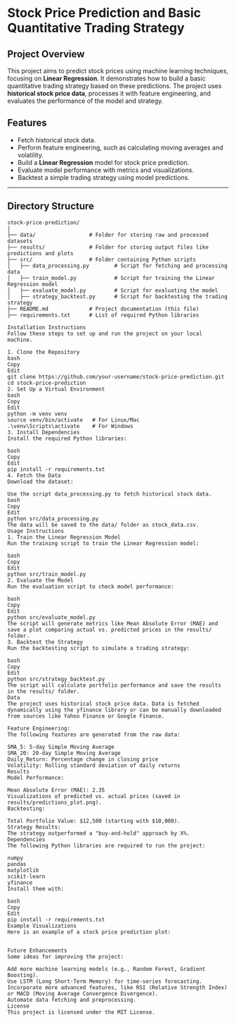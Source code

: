 # **Stock Price Prediction and Basic Quantitative Trading Strategy**

## **Project Overview**
This project aims to predict stock prices using machine learning techniques, focusing on **Linear Regression**. It demonstrates how to build a basic quantitative trading strategy based on these predictions. The project uses **historical stock price data**, processes it with feature engineering, and evaluates the performance of the model and strategy.

## **Features**
- Fetch historical stock data.
- Perform feature engineering, such as calculating moving averages and volatility.
- Build a **Linear Regression** model for stock price prediction.
- Evaluate model performance with metrics and visualizations.
- Backtest a simple trading strategy using model predictions.

---

## **Directory Structure**
```plaintext
stock-price-prediction/
│
├── data/                 # Folder for storing raw and processed datasets
├── results/              # Folder for storing output files like predictions and plots
├── src/                  # Folder containing Python scripts
│   ├── data_processing.py        # Script for fetching and processing data
│   ├── train_model.py            # Script for training the Linear Regression model
│   ├── evaluate_model.py         # Script for evaluating the model
│   ├── strategy_backtest.py      # Script for backtesting the trading strategy
├── README.md             # Project documentation (this file)
├── requirements.txt      # List of required Python libraries

Installation Instructions
Follow these steps to set up and run the project on your local machine.

1. Clone the Repository
bash
Copy
Edit
git clone https://github.com/your-username/stock-price-prediction.git
cd stock-price-prediction
2. Set Up a Virtual Environment
bash
Copy
Edit
python -m venv venv
source venv/bin/activate   # For Linux/Mac
.\venv\Scripts\activate    # For Windows
3. Install Dependencies
Install the required Python libraries:

bash
Copy
Edit
pip install -r requirements.txt
4. Fetch the Data
Download the dataset:

Use the script data_processing.py to fetch historical stock data.
bash
Copy
Edit
python src/data_processing.py
The data will be saved to the data/ folder as stock_data.csv.
Usage Instructions
1. Train the Linear Regression Model
Run the training script to train the Linear Regression model:

bash
Copy
Edit
python src/train_model.py
2. Evaluate the Model
Run the evaluation script to check model performance:

bash
Copy
Edit
python src/evaluate_model.py
The script will generate metrics like Mean Absolute Error (MAE) and save a plot comparing actual vs. predicted prices in the results/ folder.
3. Backtest the Strategy
Run the backtesting script to simulate a trading strategy:

bash
Copy
Edit
python src/strategy_backtest.py
The script will calculate portfolio performance and save the results in the results/ folder.
Data
The project uses historical stock price data. Data is fetched dynamically using the yfinance library or can be manually downloaded from sources like Yahoo Finance or Google Finance.

Feature Engineering:
The following features are generated from the raw data:

SMA_5: 5-day Simple Moving Average
SMA_20: 20-day Simple Moving Average
Daily_Return: Percentage change in closing price
Volatility: Rolling standard deviation of daily returns
Results
Model Performance:

Mean Absolute Error (MAE): 2.35
Visualizations of predicted vs. actual prices (saved in results/predictions_plot.png).
Backtesting:

Total Portfolio Value: $12,500 (starting with $10,000).
Strategy Results:
The strategy outperformed a "buy-and-hold" approach by X%.
Dependencies
The following Python libraries are required to run the project:

numpy
pandas
matplotlib
scikit-learn
yfinance
Install them with:

bash
Copy
Edit
pip install -r requirements.txt
Example Visualizations
Here is an example of a stock price prediction plot:


Future Enhancements
Some ideas for improving the project:

Add more machine learning models (e.g., Random Forest, Gradient Boosting).
Use LSTM (Long Short-Term Memory) for time-series forecasting.
Incorporate more advanced features, like RSI (Relative Strength Index) or MACD (Moving Average Convergence Divergence).
Automate data fetching and preprocessing.
License
This project is licensed under the MIT License.
